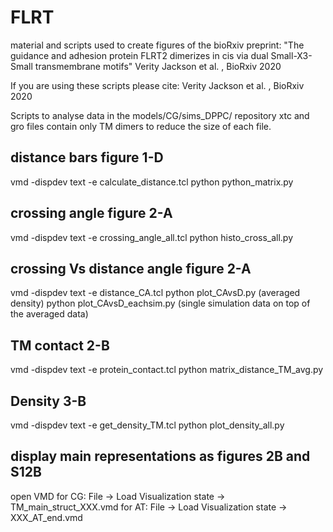 # FLRT
material and scripts used to create figures of the bioRxiv preprint: "The guidance and adhesion protein FLRT2 dimerizes in cis via dual Small-X3-Small transmembrane motifs" Verity Jackson et al. , BioRxiv 2020 

If you are using these scripts please cite: 
Verity Jackson et al. , BioRxiv 2020 

Scripts to analyse data in the models/CG/sims_DPPC/ repository
xtc and gro files contain only TM dimers to reduce the size of each file.

distance bars figure 1-D
------------------------
vmd -dispdev text -e calculate_distance.tcl
python python_matrix.py


crossing angle figure 2-A
-------------------------
vmd -dispdev text -e crossing_angle_all.tcl
python histo_cross_all.py


crossing Vs distance angle figure 2-A
-------------------------------------
vmd -dispdev text -e distance_CA.tcl
python plot_CAvsD.py   (averaged density)
python plot_CAvsD_eachsim.py (single simulation data on top of the averaged data)


TM contact 2-B
--------------
vmd -dispdev text -e protein_contact.tcl 
python matrix_distance_TM_avg.py 


Density 3-B
-----------
vmd -dispdev text -e get_density_TM.tcl
python plot_density_all.py 


display main representations as figures 2B and S12B
---------------------------------------------------
open VMD
   for CG:
File -> Load Visualization state -> TM_main_struct_XXX.vmd
   for AT:
File -> Load Visualization state -> XXX_AT_end.vmd
